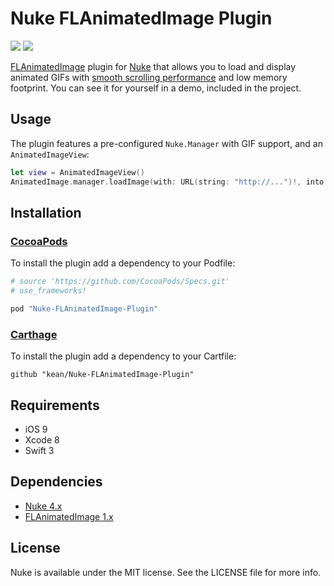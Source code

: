# Nuke FLAnimatedImage Plugin

<p align="left">
<a href="https://cocoapods.org"><img src="https://img.shields.io/cocoapods/v/Nuke-Alamofire-Plugin.svg"></a>
<a href="https://github.com/Carthage/Carthage"><img src="https://img.shields.io/badge/Carthage-compatible-4BC51D.svg?style=flat"></a>
</p>

[FLAnimatedImage](https://github.com/Flipboard/FLAnimatedImage) plugin for [Nuke](https://github.com/kean/Nuke) that allows you to load and display animated GIFs with [smooth scrolling performance](https://www.youtube.com/watch?v=fEJqQMJrET4) and low memory footprint. You can see it for yourself in a demo, included in the project.


## Usage

The plugin features a pre-configured `Nuke.Manager` with GIF support, and an `AnimatedImageView`:

```swift
let view = AnimatedImageView()
AnimatedImage.manager.loadImage(with: URL(string: "http://...")!, into: view)
```

## Installation

### [CocoaPods](http://cocoapods.org)

To install the plugin add a dependency to your Podfile:

```ruby
# source 'https://github.com/CocoaPods/Specs.git'
# use_frameworks!

pod "Nuke-FLAnimatedImage-Plugin"
```

### [Carthage](https://github.com/Carthage/Carthage)

To install the plugin add a dependency to your Cartfile:

```
github "kean/Nuke-FLAnimatedImage-Plugin"
```

## Requirements

- iOS 9
- Xcode 8
- Swift 3

## Dependencies

- [Nuke 4.x](https://github.com/kean/Nuke)
- [FLAnimatedImage 1.x](https://github.com/Flipboard/FLAnimatedImage)

## License

Nuke is available under the MIT license. See the LICENSE file for more info.
